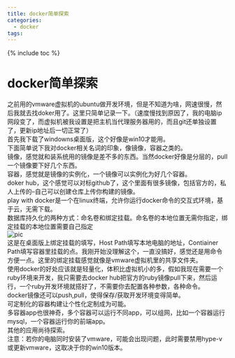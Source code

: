 ```yaml
---
title: docker简单探索
categories:
  - docker
tags:
---
```

{% include toc %}

# docker简单探索

之前用的vmware虚拟机的ubuntu做开发环境，但是不知道为啥，网速很慢，然后我就去找doker用了。这里只简单记录一下。（速度慢找到原因了，我的电脑ip网段变了，而虚拟机被我设置是把主机当代理服务器用的，而且git还单独设置了，更新ip地址后一切正常了）<br/> 首先我下载了windowns桌面版，这个好像是win10才能用。<br/> 下面简单说下我对docker相关名词的印象，像镜像，容器之类的。<br/> 镜像，感觉就和装系统用的镜像是差不多的东西。当然docker好像是分层的，pull一个镜像要下好几个东西。<br/> 容器，感觉就是镜像的实例化，一个镜像可以实例化为好几个容器。<br/> doker hub，这个感觉可以对标github了，这个里面有很多镜像，包括官方的，私人上传的–自己可以创建仓库上传你构建的镜像。<br/> play with docker是一个在linux终端，允许你运行docker命令的交互式环境，基于云，无需下载。<br/> 数据库持久化的两种方式：命名卷和绑定挂载。命名卷的本地位置无需你指定，绑定挂载的本地位置需要自己指定<br/> <img alt="pic" src="https://img-blog.csdnimg.cn/20210521234822912.png?x-oss-process=image/watermark,type_ZmFuZ3poZW5naGVpdGk,shadow_10,text_aHR0cHM6Ly9ibG9nLmNzZG4ubmV0L20wXzM3NTY1NzM2,size_16,color_FFFFFF,t_70"/><br/> 这是在桌面版上绑定挂载的填写，Host Path填写本地电脑的地址，Contiainer Path填写容器里挂载的点。我刚开始没理解这个，一直没搞好，感觉还是用命令方便一点。这里的绑定挂载感觉就像是vmware虚拟机里的共享文件夹。<br/> 使用docker的好处应该就是轻量化，体积比虚拟机小的多，假如我现在需要一个ruby环境来开发，我只需要去docker hub把官方的ruby镜像pull下来，然后运行，一个ruby开发环境就搭好了，不需要你去配置各种参数，各种命令。<br/> docker镜像还可以push,pull，使得保存/获取开发环境变得简单。<br/> 可定制化的容器构建让个性化定制成为可能。<br/> 多容器app也很神奇，多个容器可以运行不同app，可以组网，比如一个容器运行mysql，一个容器运行你的前端app。<br/> 其他的应用尚待探索。<br/> 注意：若你的电脑同时安装了vmware，可能会出现问题，此时需要禁用hype-v或更新vmware，这取决于你的win10版本。
